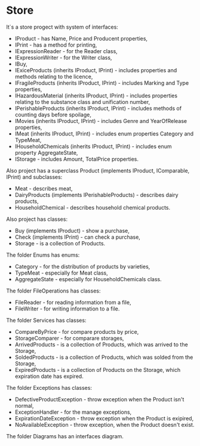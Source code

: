# Store
It`s a store progect with system of interfaces:

- IProduct - has Name, Price and Producent properties,
- IPrint - has a method for printing,
- IExpressionReader - for the Reader class,
- IExpressionWriter - for the Writer class,
- IBuy,
- IExiceProducts (inherits IProduct, IPrint) - includes properties and methods relating to the licence, 
- IFragileProducts (inherits IProduct, IPrint) - includes Marking and Type properties, 
- IHazardousMaterial (inherits IProduct, IPrint) - includes properties relating to the substance class and unification number, 
- IPerishableProducts (inherits IProduct, IPrint) - includes methods of counting days before spoilage,
- IMovies (inherits IProduct, IPrint) - includes Genre and YearOfRelease properties,
- IMeat (inherits IProduct, IPrint) - includes enum properties Category and TypeMeat,
- IHouseholdChemicals (inherits IProduct, IPrint) - includes enum property AggregateState,
- IStorage - includes Amount, TotalPrice properties.
 
Also project has a superclass Product (implements IProduct, IComparable, IPrint) and subclasses: 

- Meat - describes meat, 
- DairyProducts (implements IPerishableProducts) - describes dairy products, 
- HouseholdChemical - describes household chemical products.

Also project has classes: 

- Buy (implements IProduct) - show a purchase, 
- Check (implements IPrint) - can check a purchase,
- Storage - is a collection of Products.

The folder Enums has enums: 

- Category - for the distribution of products by varieties,
- TypeMeat - especially for Meat class,
- AggregateState - especially for HouseholdChemicals class.

The folder FileOperations has classes: 

- FileReader - for reading information from a file,
- FileWriter - for writing information to a file.

The folder Services has classes:

- CompareByPrice - for compare products by price, 
- StorageComparer - for comparare storages, 
- ArrivedProducts - is a collection of Products, which was arrived to the Storage, 
- SoldedProducts - is a collection of Products, which was solded from the Storage, 
- ExpiredProducts - is a collection of Products on the Storage, which expiration date has expired.

The folder Exceptions has classes:

- DefectiveProductException - throw exception when the Product isn't normal,
- ExceptionHandler - for the manage exceptions,
- ExpirationDateException - throw exception when the Product is exipired,
- NoAvailableException - throw exception, when the Product doesn't exist.

The folder Diagrams has an interfaces diagram.